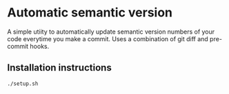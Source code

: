 # Automatic semantic version
A simple utiity to automatically update semantic version numbers of your code everytime you make a commit. Uses a combination of git diff and pre-commit hooks.

## Installation instructions

`./setup.sh`
